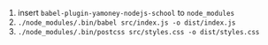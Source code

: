 1. insert `babel-plugin-yamoney-nodejs-school` to `node_modules`
2. `./node_modules/.bin/babel src/index.js -o dist/index.js`
3. `./node_modules/.bin/postcss src/styles.css -o dist/styles.css`
